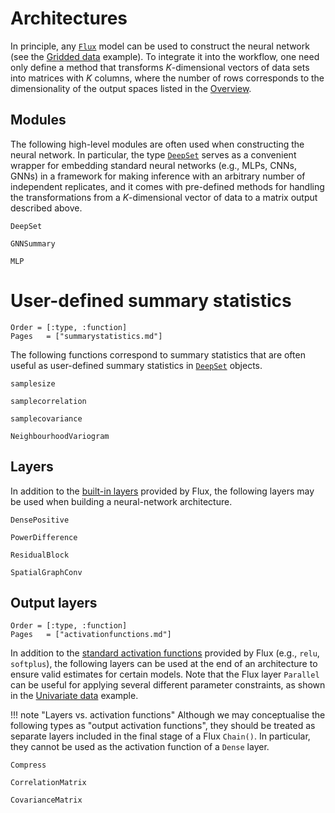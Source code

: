 # Architectures

In principle, any [`Flux`](https://fluxml.ai/Flux.jl/stable/) model can be used to construct the neural network (see the [Gridded data](@ref) example). To integrate it into the workflow, one need only define a method that transforms $K$-dimensional vectors of data sets into matrices with $K$ columns, where the number of rows corresponds to the dimensionality of the output spaces listed in the [Overview](@ref). 

## Modules

The following high-level modules are often used when constructing the neural network. In particular, the type [`DeepSet`](@ref) serves as a convenient wrapper for embedding standard neural networks (e.g., MLPs, CNNs, GNNs) in a framework for making inference with an arbitrary number of independent replicates, and it comes with pre-defined methods for handling the transformations from a $K$-dimensional vector of data to a matrix output described above. 

```@docs
DeepSet

GNNSummary

MLP
```

# User-defined summary statistics

```@index
Order = [:type, :function]
Pages   = ["summarystatistics.md"]
```

The following functions correspond to summary statistics that are often useful
as user-defined summary statistics in [`DeepSet`](@ref) objects.

```@docs
samplesize

samplecorrelation

samplecovariance

NeighbourhoodVariogram
```

## Layers

In addition to the [built-in layers](https://fluxml.ai/Flux.jl/stable/reference/models/layers/) provided by Flux, the following layers may be used when building a neural-network architecture.

```@docs
DensePositive

PowerDifference

ResidualBlock

SpatialGraphConv
```


## Output layers

```@index
Order = [:type, :function]
Pages   = ["activationfunctions.md"]
```

In addition to the [standard activation functions](https://fluxml.ai/Flux.jl/stable/models/activation/) provided by Flux (e.g., `relu`, `softplus`), the following layers can be used at the end of an architecture to ensure valid estimates for certain models. Note that the Flux layer `Parallel` can be useful for applying several different parameter constraints, as shown in the [Univariate data](@ref) example.

!!! note "Layers vs. activation functions"
    Although we may conceptualise the following types as "output activation functions", they should be treated as separate layers included in the final stage of a Flux `Chain()`. In particular, they cannot be used as the activation function of a `Dense` layer. 

```@docs
Compress

CorrelationMatrix

CovarianceMatrix
```
